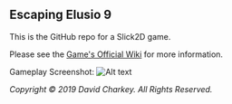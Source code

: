 ## Escaping Elusio 9
This is the GitHub repo for a Slick2D game.

Please see the [Game's Official Wiki](https://github.com/DavoDC/SlickGame/wiki) for more information.

Gameplay Screenshot:
![Alt text](https://github.com/DavoDC/SlickGame/blob/master/Executable/Screenshot.png?raw=true "Gameplay Screenshot")


_Copyright © 2019 David Charkey. All Rights Reserved._
